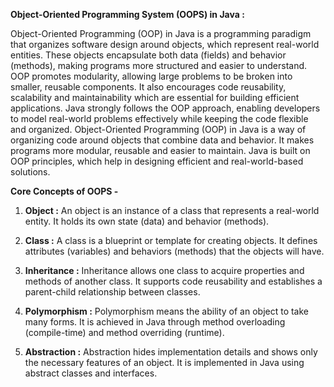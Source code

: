 
**Object-Oriented Programming System (OOPS) in Java :**

Object-Oriented Programming (OOP) in Java is a programming paradigm that organizes software design around objects, which represent real-world entities. These objects 
encapsulate both data (fields) and behavior (methods), making programs more structured and easier to understand. OOP promotes modularity, allowing large problems to be 
broken into smaller, reusable components. It also encourages code reusability, scalability and maintainability which are essential for building efficient applications. 
Java strongly follows the OOP approach, enabling developers to model real-world problems effectively while keeping the code flexible and organized. Object-Oriented 
Programming (OOP) in Java is a way of organizing code around objects that combine data and behavior. It makes programs more modular, reusable and easier to maintain. 
Java is built on OOP principles, which help in designing efficient and real-world-based solutions.

**Core Concepts of OOPS -**

1) **Object :** An object is an instance of a class that represents a real-world
                entity. It holds its own state (data) and behavior (methods).

2) **Class :** A class is a blueprint or template for creating objects. It defines
               attributes (variables) and behaviors (methods) that the objects will have.

3) **Inheritance :** Inheritance allows one class to acquire properties and methods of
                     another class. It supports code reusability and establishes a
                     parent-child relationship between classes.



5) **Polymorphism :** Polymorphism means the ability of an object to take many forms. It is
                      achieved in Java through method overloading (compile-time) and method
                      overriding (runtime).
                    
6) **Abstraction :** Abstraction hides implementation details and shows only the necessary
                     features of an object. It is implemented in Java using abstract classes
                     and interfaces.
